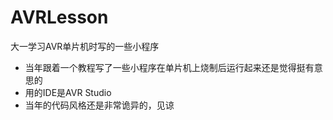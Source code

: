 AVRLesson
=========

大一学习AVR单片机时写的一些小程序
- 当年跟着一个教程写了一些小程序在单片机上烧制后运行起来还是觉得挺有意思的
- 用的IDE是AVR Studio
- 当年的代码风格还是非常诡异的，见谅
